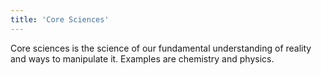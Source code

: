 ```yaml
---
title: 'Core Sciences'
---
```


Core sciences is the science of our fundamental understanding of reality and ways to manipulate it. Examples are chemistry and physics.
